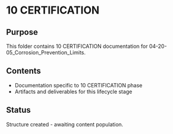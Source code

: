 # 10 CERTIFICATION

## Purpose
This folder contains 10 CERTIFICATION documentation for 04-20-05_Corrosion_Prevention_Limits.

## Contents
- Documentation specific to 10 CERTIFICATION phase
- Artifacts and deliverables for this lifecycle stage

## Status
Structure created - awaiting content population.
